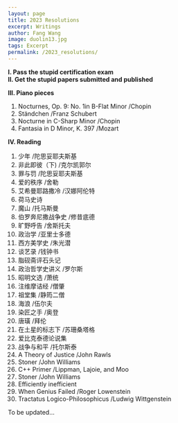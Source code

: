 ```yaml
---
layout: page
title: 2023 Resolutions
excerpt: Writings
author: Fang Wang
image: duolin13.jpg
tags: Excerpt
permalink: /2023_resolutions/
---
```


**I. Pass the stupid certification exam**   
**II. Get the stupid papers submitted and published**

**III. Piano pieces**
1. Nocturnes, Op. 9: No. 1in B-Flat Minor /Chopin     
2. Ständchen /Franz Schubert        
3. Nocturne in C-Sharp Minor /Chopin   
4. Fantasia in D Minor, K. 397 /Mozart 

**IV. Reading**
1. 少年 /陀思妥耶夫斯基   
2. 非此即彼（下) /克尔凯郭尔   
3. 罪与罚 /陀思妥耶夫斯基   
5. 爱的秩序 /舍勒   
6. 艾希曼耶路撒冷 /汉娜阿伦特   
7. 荷马史诗   
8. 魔山 /托马斯曼   
9. 伯罗奔尼撒战争史 /修昔底德   
10. 旷野呼告 /舍斯托夫   
11. 政治学 /亚里士多德   
13. 西方美学史 /朱光潜   
14. 谈艺录 /钱钟书   
15. 脂砚斋评石头记   
16. 政治哲学史讲义 /罗尔斯    
17. 昭明文选 /萧统
18. 注维摩诘经 /僧肇    
19. 祖堂集 /静筠二僧    
20. 海浪 /伍尔夫
21. 染匠之手 /奥登
22. 唐璜 /拜伦
23. 在土星的标志下 /苏珊桑塔格
24. 爱比克泰德论说集 
26. 战争与和平 /托尔斯泰
27. A Theory of Justice /John Rawls
28. Stoner /John Williams
29. C++ Primer /Lippman, Lajoie, and Moo    
30. Stoner /John Williams   
31. Efficiently inefficient   
32. When Genius Failed /Roger Lowenstein   
33.  Tractatus Logico-Philosophicus /Ludwig Wittgenstein   

To be updated...
